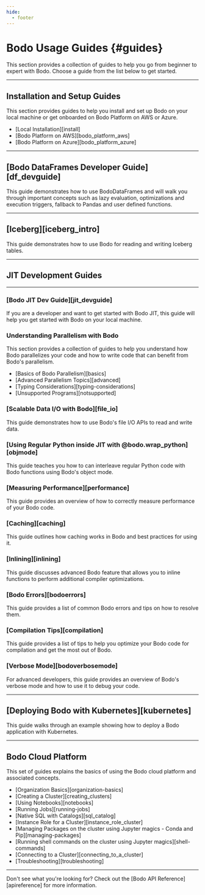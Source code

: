 ```yaml
---
hide:
  - footer
---
```


# Bodo Usage Guides {#guides}

This section provides a collection of guides to help you go from beginner to expert with Bodo. Choose a guide from the list below to get started.

---

## Installation and Setup Guides
This section provides guides to help you install and set up Bodo on your local machine or get onboarded on Bodo Platform on AWS or Azure.

- [Local Installation][install]
- [Bodo Platform on AWS][bodo_platform_aws]
- [Bodo Platform on Azure][bodo_platform_azure]

---

## [Bodo DataFrames Developer Guide][df_devguide]

This guide demonstrates how to use BodoDataFrames and will walk you through important concepts such as
lazy evaluation, optimizations and execution triggers, fallback to Pandas and user defined functions.

---

## [Iceberg][iceberg_intro]

This guide demonstrates how to use Bodo for reading and writing Iceberg tables.

---

## JIT Development Guides

---

### [Bodo JIT Dev Guide][jit_devguide]

If you are a developer and want to get started with Bodo JIT, this guide will help you get started with Bodo on your local machine.

### Understanding Parallelism with Bodo
This section provides a collection of guides to help you understand how Bodo parallelizes your code and how to write code that can benefit from Bodo's parallelism.

- [Basics of Bodo Parallelism][basics]
- [Advanced Parallelism Topics][advanced]
- [Typing Considerations][typing-considerations]
- [Unsupported Programs][notsupported]

### [Scalable Data I/O with Bodo][file_io]

This guide demonstrates how to use Bodo's file I/O APIs to read and write data.

### [Using Regular Python inside JIT with @bodo.wrap_python][objmode]

This guide teaches you how to can interleave regular Python code with Bodo functions using Bodo's object mode.

### [Measuring Performance][performance]

This guide provides an overview of how to correctly measure performance of your Bodo code.

### [Caching][caching]

This guide outlines how caching works in Bodo and best practices for using it.

### [Inlining][inlining]

This guide discusses advanced Bodo feature that allows you to inline functions to perform additional compiler optimizations.

### [Bodo Errors][bodoerrors]

This guide provides a list of common Bodo errors and tips on how to resolve them.

### [Compilation Tips][compilation]

This guide provides a list of tips to help you optimize your Bodo code for compilation and get the most out of Bodo.

### [Verbose Mode][bodoverbosemode]

For advanced developers, this guide provides an overview of Bodo's verbose mode and how to use it to debug your code.

---

## [Deploying Bodo with Kubernetes][kubernetes]

This guide walks through an example showing how to deploy a Bodo application with Kubernetes.

---

## Bodo Cloud Platform

This set of guides explains the basics of using the Bodo cloud platform and associated concepts.

- [Organization Basics][organization-basics]
- [Creating a Cluster][creating_clusters]
- [Using Notebooks][notebooks]
- [Running Jobs][running-jobs]
- [Native SQL with Catalogs][sql_catalog]
- [Instance Role for a Cluster][instance_role_cluster]
- [Managing Packages on the cluster using Jupyter magics - Conda and Pip][managing-packages]
- [Running shell commands on the cluster using Jupyter magics][shell-commands]
- [Connecting to a Cluster][connecting_to_a_cluster]
- [Troubleshooting][troubleshooting]

---

Don't see what you're looking for? Check out the [Bodo API Reference][apireference] for more information.

